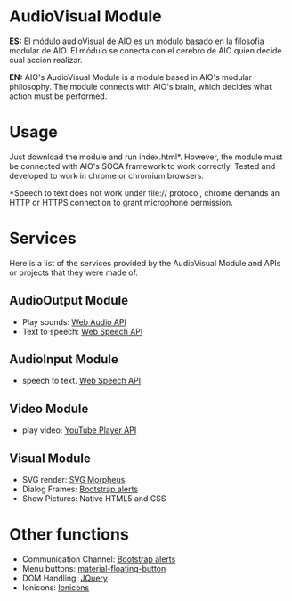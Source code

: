 # AudioVisual Module
**ES:** El módulo audioVisual de AIO es un módulo basado en la filosofia modular de AIO. El módulo se conecta con el cerebro de AIO quien decide cual accion realizar.

**EN:** AIO's AudioVisual Module is a module based in AIO's modular philosophy. The module connects with AIO's brain,  which decides what action must be performed.

# Usage
Just download the module and run index.html*. However, the module must be connected with AIO's SOCA framework to work correctly. Tested and developed to work in chrome or chromium browsers.

*Speech to text does not work under file:// protocol, chrome demands an HTTP or HTTPS connection to grant microphone permission.

# Services
Here is a list of the services provided by the AudioVisual Module and APIs or projects that they were made of.

## AudioOutput Module
  - Play sounds: [Web Audio API](https://developer.mozilla.org/es/docs/Web_Audio_API)
  - Text to speech: [Web Speech API](https://dvcs.w3.org/hg/speech-api/raw-file/tip/speechapi.html)

## AudioInput Module
  - speech to text. [Web Speech API](https://dvcs.w3.org/hg/speech-api/raw-file/tip/speechapi.html)

## Video Module
  - play video: [YouTube Player API](https://developers.google.com/youtube/js_api_reference?hl=es-419)

## Visual Module
  - SVG render: [SVG Morpheus](https://github.com/alexk111/SVG-Morpheus)
  - Dialog Frames: [Bootstrap alerts](http://www.w3schools.com/bootstrap/bootstrap_alerts.asp)
  - Show Pictures: Native HTML5 and CSS

# Other functions
  - Communication Channel: [Bootstrap alerts](http://www.w3schools.com/bootstrap/bootstrap_alerts.asp)
  - Menu buttons: [material-floating-button](https://github.com/nobitagit/material-floating-button)
  - DOM Handling: [JQuery](https://jquery.com/)
  - Ionicons: [Ionicons](http://ionicons.com/)
